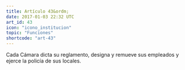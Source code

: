 ```yaml
---
title: Artículo 43&ordm;
date: 2017-01-03 22:32 UTC
art_id: 43
icon: "icono_institucion"
topic: "Funciones"
shortcode: "art-43"
---
```

Cada Cámara dicta su reglamento, designa y remueve sus empleados y ejerce la policía de sus locales.
